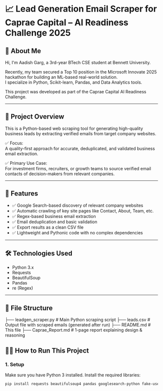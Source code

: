 # 📈 Lead Generation Email Scraper for Caprae Capital – AI Readiness Challenge 2025

## 👋 About Me
Hi, I'm Aadish Garg, a 3rd-year BTech CSE student at Bennett University.

Recently, my team secured a Top 10 position in the Microsoft Innovate 2025 hackathon for building an ML-based real-world solution.  
I specialize in Python, Scikit-learn, Pandas, and Data Analytics tools.

This project was developed as part of the Caprae Capital AI Readiness Challenge.

---

## 🎯 Project Overview

This is a Python-based web scraping tool for generating high-quality business leads by extracting verified emails from target company websites.

✅ Focus:  
A quality-first approach for accurate, deduplicated, and validated business email extraction.

✅ Primary Use Case:  
For investment firms, recruiters, or growth teams to source verified email contacts of decision-makers from relevant companies.

---

## 🚀 Features

- ✅ Google Search-based discovery of relevant company websites
- ✅ Automatic crawling of key site pages like Contact, About, Team, etc.
- ✅ Regex-based business email extraction
- ✅ Email deduplication and basic validation
- ✅ Export results as a clean CSV file
- ✅ Lightweight and Pythonic code with no complex dependencies

---

## 🛠️ Technologies Used

- Python 3.x
- Requests
- BeautifulSoup
- Pandas
- re (Regex)
---

## 📂 File Structure
├── leadgen_scraper.py # Main Python scraping script
├── leads.csv # Output file with scraped emails (generated after run)
├── README.md # This file
├── Caprae_Report.md # 1-page report explaining design & reasoning


## 🧑‍💻 How to Run This Project

### 1. Setup
Make sure you have Python 3 installed.
Install the required libraries:
```bash
pip install requests beautifulsoup4 pandas googlesearch-python fake-useragent

